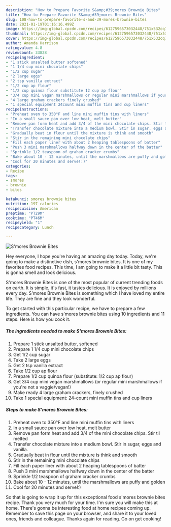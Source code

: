 ```yaml
---
description: "How to Prepare Favorite S&amp;#39;mores Brownie Bites"
title: "How to Prepare Favorite S&amp;#39;mores Brownie Bites"
slug: 108-how-to-prepare-favorite-s-and-39-mores-brownie-bites
date: 2021-01-19T01:16:16.499Z
image: https://img-global.cpcdn.com/recipes/6127596573032448/751x532cq70/smores-brownie-bites-recipe-main-photo.jpg
thumbnail: https://img-global.cpcdn.com/recipes/6127596573032448/751x532cq70/smores-brownie-bites-recipe-main-photo.jpg
cover: https://img-global.cpcdn.com/recipes/6127596573032448/751x532cq70/smores-brownie-bites-recipe-main-photo.jpg
author: Amanda Harrison
ratingvalue: 4.8
reviewcount: 33828
recipeingredient:
- "1 stick unsalted butter softened"
- "1 1/4 cup mini chocolate chips"
- "1/2 cup sugar"
- "2 large eggs"
- "2 tsp vanilla extract"
- "1/2 cup ap flour"
- "1/2 cup quinoa flour substitute 12 cup ap flour"
- "3/4 cup mini vegan marshmallows or regular mini marshmallows if youre not a vaggievegan"
- "4 large graham crackers finely crushed"
- "1 special equipment 24count mini muffin tins and cup liners"
recipeinstructions:
- "Preheat oven to 350°F and line mini muffin tins with liners"
- "In a small sauce pan over low heat, melt butter"
- "Remove pan form heat and add 3/4 of the mini chocolate chips. Stir til melted"
- "Transfer chocolate mixture into a medium bowl. Stir in sugar, eggs and vanilla."
- "Gradually beat in flour until the mixture is think and smooth"
- "Stir in the remaining mini chocolate chips"
- "Fill each paper liner with about 2 heaping tablespoons of batter"
- "Push 3 mini marshmallows halfway down in the center of the batter"
- "Sprinkle 1/2 teaspoon of graham cracker crumbs"
- "Bake about 10 - 12 minutes, until the marshmallows are puffy and golden"
- "Cool for 20 minutes and serve!:)"
categories:
- Recipe
tags:
- smores
- brownie
- bites

katakunci: smores brownie bites 
nutrition: 197 calories
recipecuisine: American
preptime: "PT29M"
cooktime: "PT46M"
recipeyield: "1"
recipecategory: Lunch

---
```



![S&#39;mores Brownie Bites](https://img-global.cpcdn.com/recipes/6127596573032448/751x532cq70/smores-brownie-bites-recipe-main-photo.jpg)

Hey everyone, I hope you're having an amazing day today. Today, we're going to make a distinctive dish, s&#39;mores brownie bites. It is one of my favorites food recipes. This time, I am going to make it a little bit tasty. This is gonna smell and look delicious.



S&#39;mores Brownie Bites is one of the most popular of current trending foods on earth. It is simple, it's fast, it tastes delicious. It is enjoyed by millions every day. S&#39;mores Brownie Bites is something which I have loved my entire life. They are fine and they look wonderful.


To get started with this particular recipe, we have to prepare a few ingredients. You can have s&#39;mores brownie bites using 10 ingredients and 11 steps. Here is how you cook it.

<!--inarticleads1-->

##### The ingredients needed to make S&#39;mores Brownie Bites:

1. Prepare 1 stick unsalted butter, softened
1. Prepare 1 1/4 cup mini chocolate chips
1. Get 1/2 cup sugar
1. Take 2 large eggs
1. Get 2 tsp vanilla extract
1. Take 1/2 cup ap flour
1. Prepare 1/2 cup quinoa flour (substitute: 1/2 cup ap flour)
1. Get 3/4 cup mini vegan marshmallows (or regular mini marshmallows if you&#39;re not a vaggie/vegan!)
1. Make ready 4 large graham crackers, finely crushed
1. Take 1 special equipment: 24-count mini muffin tins and cup liners




<!--inarticleads2-->

##### Steps to make S&#39;mores Brownie Bites:

1. Preheat oven to 350°F and line mini muffin tins with liners
1. In a small sauce pan over low heat, melt butter
1. Remove pan form heat and add 3/4 of the mini chocolate chips. Stir til melted
1. Transfer chocolate mixture into a medium bowl. Stir in sugar, eggs and vanilla.
1. Gradually beat in flour until the mixture is think and smooth
1. Stir in the remaining mini chocolate chips
1. Fill each paper liner with about 2 heaping tablespoons of batter
1. Push 3 mini marshmallows halfway down in the center of the batter
1. Sprinkle 1/2 teaspoon of graham cracker crumbs
1. Bake about 10 - 12 minutes, until the marshmallows are puffy and golden
1. Cool for 20 minutes and serve!:)




So that is going to wrap it up for this exceptional food s&#39;mores brownie bites recipe. Thank you very much for your time. I'm sure you will make this at home. There's gonna be interesting food at home recipes coming up. Remember to save this page on your browser, and share it to your loved ones, friends and colleague. Thanks again for reading. Go on get cooking!
